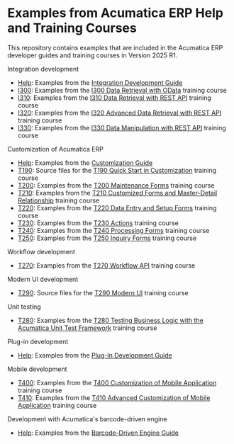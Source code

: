 # Examples from Acumatica ERP Help and Training Courses

This repository contains examples that are included in the Acumatica ERP developer guides and training courses in Version 2025 R1.

Integration development

  * [Help](IntegrationDevelopment/Help): Examples from the [Integration Development Guide](https://help.acumatica.com/Help?ScreenId=ShowWiki&pageid=ff22837c-cd3a-410e-b768-88ca6e53b165)
  * [I300](IntegrationDevelopment/I300): Examples from the [I300 Data Retrieval with OData](https://openuni.acumatica.com/courses/integration/i300-web-services-data-retrieval-with-odata/) training course
  * [I310](IntegrationDevelopment/I310): Examples from the [I310 Data Retrieval with REST API](https://openuni.acumatica.com/courses/integration/i310-data-retrieval-with-rest-api-basics/) training course
  * [I320](IntegrationDevelopment/I320): Examples from the [I320 Advanced Data Retrieval with REST API](https://openuni.acumatica.com/courses/integration/i320-advanced-data-retrieval-with-rest-api/) training course
  * [I330](IntegrationDevelopment/I330): Examples from the [I330 Data Manipulation with REST API](https://openuni.acumatica.com/courses/integration/i330-data-manipulation-with-rest-api/) training course 

Customization of Acumatica ERP

 * [Help](Customization/Help): Examples from the [Customization Guide](https://help.acumatica.com/Help?ScreenId=ShowWiki&pageid=316b14fa-f406-4788-993c-7b043b1c5bd9)
 * [T190](Customization/T190): Source files for the [T190 Quick Start in Customization](https://openuni.acumatica.com/courses/development/t190-development-quick-start-in-customization/) training course
 * [T200](Customization/T200): Examples from the [T200 Maintenance Forms](https://openuni.acumatica.com/courses/development/t200-development-maintenance-forms/) training course
 * [T210](Customization/T210): Examples from the [T210 Customized Forms and Master-Detail Relationship](https://openuni.acumatica.com/courses/development/t210-development-customized-forms-and-master-detail-relationship/) training course
 * [T220](Customization/T220): Examples from the [T220 Data Entry and Setup Forms](https://openuni.acumatica.com/courses/development/t220-development-data-entry-and-setup-forms/) training course
 * [T230](Customization/T230): Examples from the [T230 Actions](https://openuni.acumatica.com/courses/development/t230-development-actions/) training course
 * [T240](Customization/T240): Examples from the [T240 Processing Forms](https://openuni.acumatica.com/courses/development/t240-development-processing-forms/) training course
 * [T250](Customization/T250): Examples from the [T250 Inquiry Forms](https://openuni.acumatica.com/courses/development/t250-development-inquiry-forms/) training course 

Workflow development

 * [T270](WorkflowDevelopment/T270): Examples from the [T270 Workflow API](https://openuni.acumatica.com/courses/development/t270-workflow-api/) training course

Modern UI development

 * [T290](ModernUI/T290): Source files for the [T290 Modern UI](https://openuni.acumatica.com/courses/development/t290-modern-ui/) training course

Unit testing

 * [T280](UnitTesting/T280): Examples from the [T280 Testing Business Logic with the Acumatica Unit Test Framework](https://openuni.acumatica.com/courses/development/t280-development-testing-business-logic/) training course
 
Plug-in development  

 * [Help](PlugInDevelopment/Help): Examples from the [Plug-In Development Guide](https://help.acumatica.com/Help?ScreenId=ShowWiki&pageid=03156779-6d2b-4723-b2f5-49baf251f7e3)

Mobile development

 * [T400](MobileDevelopment/T400): Examples from the [T400 Customization of Mobile Application](https://openuni.acumatica.com/courses/development/t400-customization-of-mobile-application-basic/) training course
 * [T410](MobileDevelopment/T410): Examples from the [T410 Advanced Customization of Mobile Application](https://openuni.acumatica.com/courses/development/t410-customization-of-mobile-application-advanced/) training course

Development with Acumatica's barcode-driven engine

 * [Help](BarcodeDrivenEngine/Help): Examples from the [Barcode-Driven Engine Guide](https://help.acumatica.com/Help?ScreenId=ShowWiki&pageid=422a7a11-bd6e-4eba-ba34-f70612ad1b1f)
